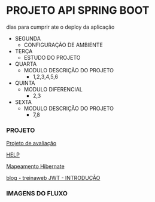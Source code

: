 # PROJETO API SPRING BOOT  

dias para cumprir ate o deploy da aplicação

- SEGUNDA
  - CONFIGURAÇÃO DE AMBIENTE
- TERÇA
  - ESTUDO DO PROJETO
- QUARTA
  - MODULO DESCRIÇÃO DO PROJETO
    - 1,2,3,4,5,6
- QUINTA
  - MODULO DIFERENCIAL
    - 2,3
- SEXTA
  - MODULO DESCRIÇÃO DO PROJETO
    - 7,8

### PROJETO

[Projeto de avaliação](projeto_de_avaliacao.pdf)

[HELP](HELP.md)

[Mapeamento Hibernate](https://www.devmedia.com.br/mapeamento-hibernate-configurando-tabelas-e-colunas/29526)

[blog - treinaweb JWT - INTRODUÇÃO](https://www.treinaweb.com.br/blog/o-que-e-jwt)

### IMAGENS DO FLUXO